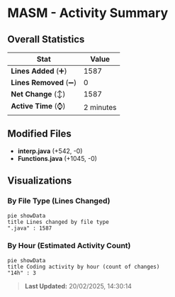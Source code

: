 # MASM - Activity Summary 

## Overall Statistics

| Stat                   | Value                                                             |
| ---------------------- | ----------------------------------------------------------------- |
| **Lines Added** (➕)   | 1587                                          |
| **Lines Removed** (➖) | 0                                        |
| **Net Change** (↕)    | 1587                |
| **Active Time** (⌚)   | 2 minutes |


## Modified Files
- **interp.java** (+542, -0)
- **Functions.java** (+1045, -0)

## Visualizations

### By File Type (Lines Changed)

```mermaid
pie showData
title Lines changed by file type
".java" : 1587
```

### By Hour (Estimated Activity Count)

```mermaid
pie showData
title Coding activity by hour (count of changes)
"14h" : 3
```


> **Last Updated:** 20/02/2025, 14:30:14